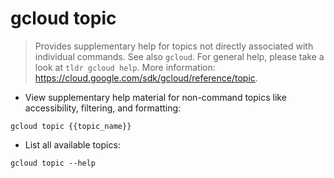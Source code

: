 # gcloud topic

> Provides supplementary help for topics not directly associated with individual commands. See also `gcloud`.
> For general help, please take a look at `tldr gcloud help`.
> More information: <https://cloud.google.com/sdk/gcloud/reference/topic>.

- View supplementary help material for non-command topics like accessibility, filtering, and formatting:

`gcloud topic {{topic_name}}`

- List all available topics:

`gcloud topic --help`
